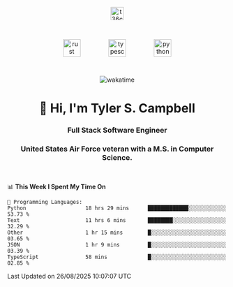 <p align="center">
<a href="https://www.linkedin.com/in/t36campbell" target="blank"><img align="center" src="https://ik.imagekit.io/t36campbell/Portfolio/linkedin.png.original_m8bbGgPh6.png" alt="t36campbell" height="30" width="30" /></a>
</p>
<p align="center">
    <img src="https://rustacean.net/assets/rustacean-orig-noshadow.svg" alt="rust" width="40" height="40" style="margin: 6%;" />
    <img src="https://cdn.worldvectorlogo.com/logos/typescript.svg" alt="typescript" width="40" height="40" style="margin: 6%;" />
    <img src="https://cdn.worldvectorlogo.com/logos/python-5.svg" alt="python" width="40" height="40" style="margin: 6%;" />
</p>
<div align="center">
  
  ![wakatime](https://wakatime.com/badge/user/738aac7f-8868-4bc3-a1df-4c36703ee4b6.svg)
  
</div>

<h1 align="center">👋 Hi, I'm Tyler S. Campbell</h1>
<h3 align="center">Full Stack Software Engineer</h3>
<h3 align="center">United States Air Force veteran with a M.S. in Computer Science.</h3>
<br>

<!--START_SECTION:waka-->
📊 **This Week I Spent My Time On** 

```text
💬 Programming Languages: 
Python                   18 hrs 29 mins      █████████████░░░░░░░░░░░░   53.73 % 
Text                     11 hrs 6 mins       ████████░░░░░░░░░░░░░░░░░   32.29 % 
Other                    1 hr 15 mins        █░░░░░░░░░░░░░░░░░░░░░░░░   03.65 % 
JSON                     1 hr 9 mins         █░░░░░░░░░░░░░░░░░░░░░░░░   03.39 % 
TypeScript               58 mins             █░░░░░░░░░░░░░░░░░░░░░░░░   02.85 % 
```


 Last Updated on 26/08/2025 10:07:07 UTC
<!--END_SECTION:waka-->
